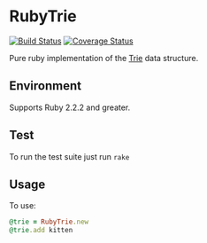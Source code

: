 # RubyTrie
[![Build Status](https://travis-ci.org/jkeam/ruby_trie.svg?branch=master)](https://travis-ci.org/jkeam/ruby_trie)
[![Coverage Status](https://coveralls.io/repos/jkeam/ruby_trie/badge.svg?branch=master)](https://coveralls.io/r/jkeam/ruby_trie?branch=master)

Pure ruby implementation of the [Trie](http://en.wikipedia.org/wiki/Trie) data structure.

## Environment
Supports Ruby 2.2.2 and greater.

## Test
To run the test suite just run `rake`

## Usage
To use:

```ruby
@trie = RubyTrie.new
@trie.add kitten
```
